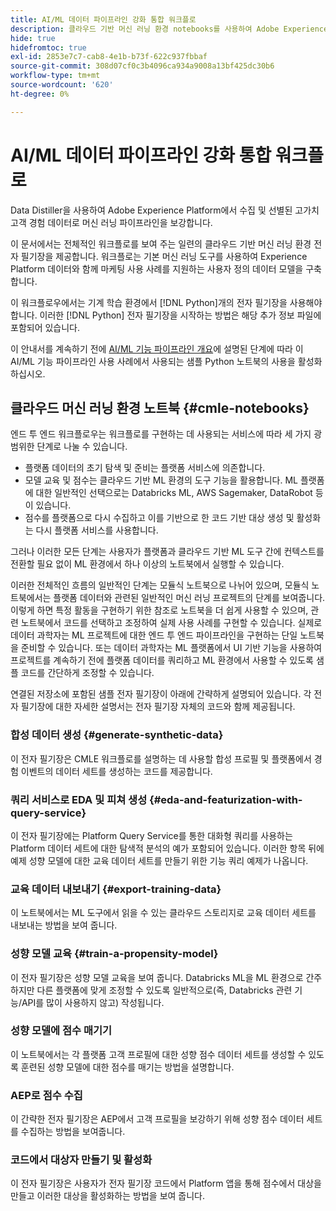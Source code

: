 ```yaml
---
title: AI/ML 데이터 파이프라인 강화 통합 워크플로
description: 클라우드 기반 머신 러닝 환경 notebooks를 사용하여 Adobe Experience Platform 데이터에서 구독 전환을 예측하는 교육 및 점수 책정 모델을 만듭니다.
hide: true
hidefromtoc: true
exl-id: 2853e7c7-cab8-4e1b-b73f-622c937fbbaf
source-git-commit: 308d07cf0c3b4096ca934a9008a13bf425dc30b6
workflow-type: tm+mt
source-wordcount: '620'
ht-degree: 0%

---
```


<!-- 
title: Cloud Machine Learning Environment Notebooks
Cloud machine learning environment notebooks
Old title: 
# AI/ML data pipeline enrichment end-to-end workflow
-->

# AI/ML 데이터 파이프라인 강화 통합 워크플로

Data Distiller을 사용하여 Adobe Experience Platform에서 수집 및 선별된 고가치 고객 경험 데이터로 머신 러닝 파이프라인을 보강합니다.

이 문서에서는 전체적인 워크플로를 보여 주는 일련의 클라우드 기반 머신 러닝 환경 전자 필기장을 제공합니다. 워크플로는 기본 머신 러닝 도구를 사용하여 Experience Platform 데이터와 함께 마케팅 사용 사례를 지원하는 사용자 정의 데이터 모델을 구축합니다.

이 워크플로우에서는 기계 학습 환경에서 [!DNL Python]개의 전자 필기장을 사용해야 합니다. 이러한 [!DNL Python] 전자 필기장을 시작하는 방법은 해당 추가 정보 파일에 포함되어 있습니다.

이 안내서를 계속하기 전에 [AI/ML 기능 파이프라인 개요](./overview.md)에 설명된 단계에 따라 이 AI/ML 기능 파이프라인 사용 사례에서 사용되는 샘플 Python 노트북의 사용을 활성화하십시오.

## 클라우드 머신 러닝 환경 노트북 {#cmle-notebooks}

엔드 투 엔드 워크플로우는 워크플로를 구현하는 데 사용되는 서비스에 따라 세 가지 광범위한 단계로 나눌 수 있습니다.

- 플랫폼 데이터의 초기 탐색 및 준비는 플랫폼 서비스에 의존합니다.
- 모델 교육 및 점수는 클라우드 기반 ML 환경의 도구 기능을 활용합니다. ML 플랫폼에 대한 일반적인 선택으로는 Databricks ML, AWS Sagemaker, DataRobot 등이 있습니다.
- 점수를 플랫폼으로 다시 수집하고 이를 기반으로 한 코드 기반 대상 생성 및 활성화는 다시 플랫폼 서비스를 사용합니다.

그러나 이러한 모든 단계는 사용자가 플랫폼과 클라우드 기반 ML 도구 간에 컨텍스트를 전환할 필요 없이 ML 환경에서 하나 이상의 노트북에서 실행할 수 있습니다.

이러한 전체적인 흐름의 일반적인 단계는 모듈식 노트북으로 나뉘어 있으며, 모듈식 노트북에서는 플랫폼 데이터와 관련된 일반적인 머신 러닝 프로젝트의 단계를 보여줍니다. 이렇게 하면 특정 활동을 구현하기 위한 참조로 노트북을 더 쉽게 사용할 수 있으며, 관련 노트북에서 코드를 선택하고 조정하여 실제 사용 사례를 구현할 수 있습니다. 실제로 데이터 과학자는 ML 프로젝트에 대한 엔드 투 엔드 파이프라인을 구현하는 단일 노트북을 준비할 수 있습니다. 또는 데이터 과학자는 ML 플랫폼에서 UI 기반 기능을 사용하여 프로젝트를 계속하기 전에 플랫폼 데이터를 쿼리하고 ML 환경에서 사용할 수 있도록 샘플 코드를 간단하게 조정할 수 있습니다.

연결된 저장소에 포함된 샘플 전자 필기장이 아래에 간략하게 설명되어 있습니다. 각 전자 필기장에 대한 자세한 설명서는 전자 필기장 자체의 코드와 함께 제공됩니다.

<!-- Below is the meat - the how to (but without links or details) -->

### 합성 데이터 생성 {#generate-synthetic-data}

이 전자 필기장은 CMLE 워크플로를 설명하는 데 사용할 합성 프로필 및 플랫폼에서 경험 이벤트의 데이터 세트를 생성하는 코드를 제공합니다.

### 쿼리 서비스로 EDA 및 피쳐 생성 {#eda-and-featurization-with-query-service}

이 전자 필기장에는 Platform Query Service를 통한 대화형 쿼리를 사용하는 Platform 데이터 세트에 대한 탐색적 분석의 예가 포함되어 있습니다. 이러한 항목 뒤에 예제 성향 모델에 대한 교육 데이터 세트를 만들기 위한 기능 쿼리 예제가 나옵니다.

### 교육 데이터 내보내기 {#export-training-data}

이 노트북에서는 ML 도구에서 읽을 수 있는 클라우드 스토리지로 교육 데이터 세트를 내보내는 방법을 보여 줍니다.

### 성향 모델 교육 {#train-a-propensity-model}

이 전자 필기장은 성향 모델 교육을 보여 줍니다. Databricks ML을 ML 환경으로 간주하지만 다른 플랫폼에 맞게 조정할 수 있도록 일반적으로(즉, Databricks 관련 기능/API를 많이 사용하지 않고) 작성됩니다.

### 성향 모델에 점수 매기기

이 노트북에서는 각 플랫폼 고객 프로필에 대한 성향 점수 데이터 세트를 생성할 수 있도록 훈련된 성향 모델에 대한 점수를 매기는 방법을 설명합니다.

### AEP로 점수 수집

이 간략한 전자 필기장은 AEP에서 고객 프로필을 보강하기 위해 성향 점수 데이터 세트를 수집하는 방법을 보여줍니다.

### 코드에서 대상자 만들기 및 활성화

이 전자 필기장은 사용자가 전자 필기장 코드에서 Platform 앱을 통해 점수에서 대상을 만들고 이러한 대상을 활성화하는 방법을 보여 줍니다.

